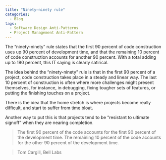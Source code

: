 ```yaml
---
title: "Ninety–ninety rule"
categories:
  - Blog
tags:
  - Software Design Anti-Patterns
  - Project Management Anti-Pattern
---
```


The “ninety-ninety” rule states that the first 90 percent of code construction uses up 90 percent of development time, and that the remaining 10 percent of code construction accounts for another 90 percent. With a total adding up to 180 percent, this IT saying is clearly satirical.

The idea behind the “ninety-ninety” rule is that in the first 90 percent of a project, code construction takes place in a steady and linear way. The last 10 percent of construction is often where more challenges might present themselves, for instance, in debugging, fixing tougher sets of features, or putting the finishing touches on a project. 

There is the idea that the home stretch is where projects become really difficult, and start to suffer from time bloat. 

Another way to put this is that projects tend to be “resistant to ultimate signoff” when they are nearing completion. 


> The first 90 percent of the code accounts for the first 90 percent of the development time. The remaining 10 percent of the code accounts for the other 90 percent of the development time.

> Tom Cargill, Bell Labs